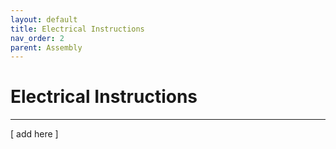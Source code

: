 ```yaml
---
layout: default
title: Electrical Instructions
nav_order: 2
parent: Assembly
---
```


# Electrical Instructions

---

[ add here ]